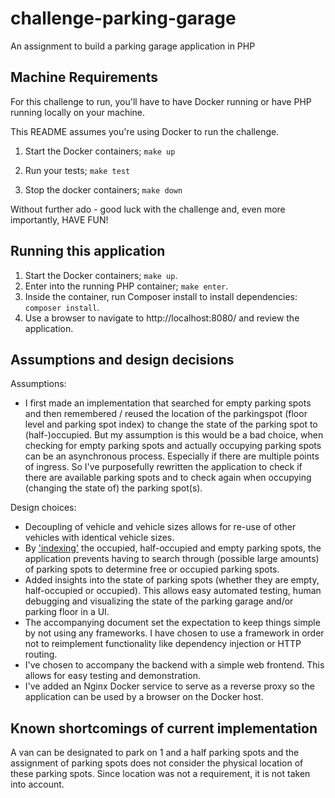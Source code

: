 # challenge-parking-garage
An assignment to build a parking garage application in PHP

## Machine Requirements

For this challenge to run, you'll have to have Docker running or have PHP running locally on your machine.

This README assumes you're using Docker to run the challenge.

1. Start the Docker containers; `make up`

2. Run your tests; `make test`

3. Stop the docker containers; `make down`

Without further ado - good luck with the challenge and, even more importantly, HAVE FUN!

## Running this application

1. Start the Docker containers; `make up`.
2. Enter into the running PHP container; `make enter`.
3. Inside the container, run Composer install to install dependencies: `composer install`.
4. Use a browser to navigate to http://localhost:8080/ and review the application.

## Assumptions and design decisions

Assumptions:
- I first made an implementation that searched for empty parking spots and then remembered / reused the location of the parkingspot
  (floor level and parking spot index) to change the state of the parking spot to (half-)occupied. But my assumption is
  this would be a bad choice, when checking for empty parking spots and actually occupying parking spots can be an
  asynchronous process. Especially if there are multiple points of ingress. So I've purposefully rewritten the application
  to check if there are available parking spots and to check again when occupying (changing the state of) the parking spot(s).

Design choices:
- Decoupling of vehicle and vehicle sizes allows for re-use of other vehicles with identical vehicle sizes.
- By ['indexing'](src/Model/GarageFloor.php) the occupied, half-occupied and empty parking spots, the application prevents having to search
  through (possible large amounts) of parking spots to determine free or occupied parking spots.
- Added insights into the state of parking spots (whether they are empty, half-occupied or occupied). This allows easy
  automated testing, human debugging and visualizing the state of the parking garage and/or parking floor in a UI.
- The accompanying document set the expectation to keep things simple by not using any frameworks. I have chosen to use
  a framework in order not to reimplement functionality like dependency injection or HTTP routing.
- I've chosen to accompany the backend with a simple web frontend. This allows for easy testing and demonstration.
- I've added an Nginx Docker service to serve as a reverse proxy so the application can be used by a browser on the
  Docker host.

## Known shortcomings of current implementation

A van can be designated to park on 1 and a half parking spots and the assignment of parking spots does not consider
the physical location of these parking spots. Since location was not a requirement, it is not taken into account.